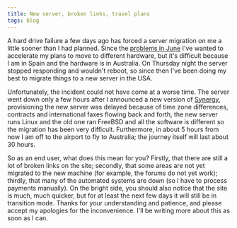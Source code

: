 ```yaml
---
title: New server, broken links, travel plans
tags: blog
---
```


A hard drive failure a few days ago has forced a server migration on me a little sooner than I had planned. Since the [problems in June](http://wincent.dev/a/news/archives/2005/06/synergy_and_syn.php) I've wanted to accelerate my plans to move to different hardware, but it's difficult because I am in Spain and the hardware is in Australia. On Thursday night the server stopped responding and wouldn't reboot, so since then I've been doing my best to migrate things to a new server in the USA.

Unfortunately, the incident could not have come at a worse time. The server went down only a few hours after I announced a new version of [Synergy](http://wincent.dev/a/products/synergy-classic/), provisioning the new server was delayed because of time zone differences, contracts and international faxes flowing back and forth, the new server runs Linux and the old one ran FreeBSD and all the software is different so the migration has been very difficult. Furthermore, in about 5 hours from now I am off to the airport to fly to Australia; the journey itself will last about 30 hours.

So as an end user, what does this mean for you? Firstly, that there are still a lot of broken links on the site; secondly, that some areas are not yet migrated to the new machine (for example, the forums do not yet work); thirdly, that many of the automated systems are down (so I have to process payments manually). On the bright side, you should also notice that the site is much, much quicker, but for at least the next few days it will still be in transition mode. Thanks for your understanding and patience, and please accept my apologies for the inconvenience. I'll be writing more about this as soon as I can.

